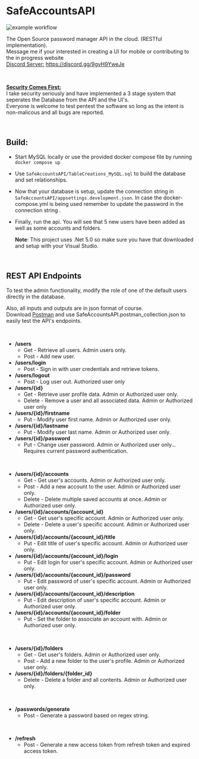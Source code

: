 # SafeAccountsAPI
![example workflow](https://github.com/nickpavini/safeaccountsapi/actions/workflows/master_safeaccounts-api.yml/badge.svg) <br />

The Open Source password manager API in the cloud. (RESTful implementation).<br />
Message me if your interested in creating a UI for mobile or contributing to the in progress website <br />
<ins>Discord Server:</ins> https://discord.gg/9gvH9YweJe

&nbsp;

<ins>**Security Comes First:**</ins> <br/>
I take security seriously and have implemented a 3 stage system that seperates the Database from the API and the UI's.<br/>
Everyone is welcome to test pentest the software so long as the intent is non-malicous and all bugs are reported.

&nbsp;

## Build:
* Start MySQL locally or use the provided docker compose file by running `docker compose up`

* Use `SafeAccountsAPI/TableCreations_MySQL.sql` to build the database and set relationships.

* Now that your database is setup, update the connection string in `SafeAccountsAPI/appsettings.development.json`. In case the docker-compose.yml is being used remember to update the password in the  connection string .

* Finally, run the api. You will see that 5 new users have been added as well as some accounts and folders.

   **Note**: This project uses .Net 5.0 so make sure you have that downloaded and setup with your Visual Studio.

&nbsp;

## REST API Endpoints

To test the admin functionality, modify the role of one of the default users directly in the database.

Also, all inputs and outputs are in json format of course. <br />
Download [Postman](https://www.postman.com/downloads/) and use SafeAccountsAPI.postman_collection.json to easily test the API's endpoints.

&nbsp;

* **/users**
  * Get - Retrieve all users. Admin users only.
  * Post - Add new user.
* **/users/login**
  * Post - Sign in with user credentials and retrieve tokens.
* **/users/logout**
  * Post - Log user out. Authorized user only
* **/users/{id}**
  * Get - Retrieve user profile data. Admin or Authorized user only.
  * Delete - Remove a user and all associated data. Admin or Authorized user only
* **/users/{id}/firstname**
  * Put - Modify user first name. Admin or Authorized user only.
* **/users/{id}/lastname**
  * Put - Modify user last name. Admin or Authorized user only.
* **/users/{id}/password**
  * Put - Change user password. Admin or Authorized user only... Requires current password authentication.

&nbsp;

* **/users/{id}/accounts**
  * Get - Get user's accounts. Admin or Authorized user only.
  * Post - Add a new account to the user. Admin or Authorized user only.
  * Delete - Delete multiple saved accounts at once. Admin or Authorized user only.
* **/users/{id}/accounts/{account_id}**
  * Get - Get user's specific account. Admin or Authorized user only.
  * Delete - Delete a user's specific account. Admin or Authorized user only.
* **/users/{id}/accounts/{account_id}/title**
  * Put - Edit title of user's specific account. Admin or Authorized user only.
* **/users/{id}/accounts/{account_id}/login**
  * Put - Edit login for user's specific account. Admin or Authorized user only.
* **/users/{id}/accounts/{account_id}/password**
  * Put - Edit password of user's specific account. Admin or Authorized user only.
* **/users/{id}/accounts/{account_id}/description**
  * Put - Edit description of user's specific account. Admin or Authorized user only.
* **/users/{id}/accounts/{account_id}/folder**
  * Put - Set the folder to associate an account with. Admin or Authorized user only.

&nbsp;

* **/users/{id}/folders**
  * Get - Get user's folders. Admin or Authorized user only.
  * Post - Add a new folder to the user's profile. Admin or Authorized user only.
* **/users/{id}/folders/{folder_id}**
  * Delete - Delete a folder and all contents. Admin or Authorized user only.

&nbsp;

* **/passwords/generate**
  * Post - Generate a password based on regex string.

&nbsp;

* **/refresh**
  * Post - Generate a new access token from refresh token and expired access token.
